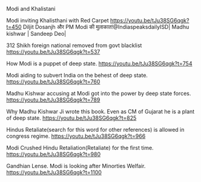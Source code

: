 Modi and Khalistani

Modi inviting Khalisthani with Red Carpet
https://youtu.be/tJu38SG6qgk?t=450
Diljit Dosanjh और PM Modi की मुलाकात!@IndiaspeaksdailyISD| Madhu kishwar | Sandeep Deo|

312 Shikh foreign national removed from govt blacklist
https://youtu.be/tJu38SG6qgk?t=537

How Modi is a puppet of deep state.
https://youtu.be/tJu38SG6qgk?t=754

Modi aiding to subvert India on the behest of deep state.
https://youtu.be/tJu38SG6qgk?t=760

Madhu Kishwar accusing at Modi got into the power by deep state forces. 
https://youtu.be/tJu38SG6qgk?t=789

Why Madhu Kishwar Ji wrote this book. Even as CM of Gujarat he is a plant of deep state.
https://youtu.be/tJu38SG6qgk?t=825

Hindus Retaliate(search for this word for other references) is allowed in congress regime. 
https://youtu.be/tJu38SG6qgk?t=966

Modi Crushed Hindu Retaliation(Retaliate) for the first time. 
https://youtu.be/tJu38SG6qgk?t=980

Gandhian Lense. Modi is looking after Minorties Welfair.
https://youtu.be/tJu38SG6qgk?t=1100

